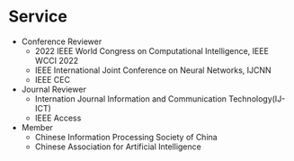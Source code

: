 Service
======
* Conference Reviewer
  * 2022 IEEE World Congress on Computational Intelligence, IEEE WCCI 2022
   * IEEE International Joint Conference on Neural Networks, IJCNN
   * IEEE CEC
* Journal Reviewer
  * Internation Journal Information and Communication Technology(IJ-ICT)
  * IEEE Access
* Member
  * Chinese Information Processing Society of China
  * Chinese Association for Artificial Intelligence

